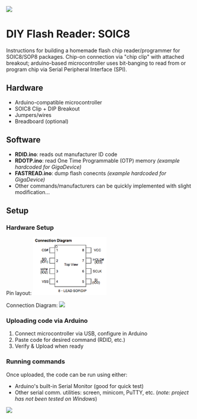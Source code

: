 <img src="https://github.com/jrabinowitz2/DIY-Flash-Reader-SOIC8/blob/main/img/setup.png" >

# DIY Flash Reader: SOIC8
Instructions for building a homemade flash chip reader/programmer for SOIC8/SOP8 packages. Chip-on connection via "chip clip" with attached breakout; arduino-based microcontroller uses bit-banging to read from or program chip via Serial Peripheral Interface (SPI).

## Hardware
* Arduino-compatible microcontroller
* SOIC8 Clip + DIP Breakout
* Jumpers/wires
* Breadboard (optional)
  
## Software
* **RDID.ino**: reads out manufacturer ID code
* **RDOTP.ino**: read One Time Programmable (OTP) memory *(example hardcoded for GigaDevice)*
* **FASTREAD.ino**: dump flash conecnts *(example hardcoded for GigaDevice)*
* Other commands/manufacturers can be quickly implemented with slight modification...

## Setup
### Hardware Setup
Pin layout:
<img src="https://github.com/jrabinowitz2/DIY-Flash-Reader-SOIC8/blob/main/img/soic8_pinout.png" width=200>

Connection Diagram:
<img src="https://github.com/jrabinowitz2/DIY-Flash-Reader-SOIC8/blob/main/img/soic8_connections.png" width=600>

### Uploading code via Arduino
1. Connect microcontroller via USB, configure in Arduino
2. Paste code for desired command (RDID, etc.)
3. Verify & Upload when ready

### Running commands
Once uploaded, the code can be run using either:
* Arduino's built-in Serial Monitor (good for quick test)
* Other serial comm. utilities: screen, minicom, PuTTY, etc. (*note: project has not been tested on Windows*)
<img src="https://github.com/jrabinowitz2/DIY-Flash-Reader-SOIC8/blob/main/img/soic8_running.png" >
